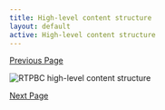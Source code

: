 ```yaml
---
title: High-level content structure
layout: default
active: High-level content structure
---
```


[Previous Page](Use_Case_and_Scenarios.html)

![RTPBC high-level content structure](https://www.frankmckinney.com/carin-rtpbc/high-level-content-view-table.png)

[Next Page](High-level_FHIR_resource_mapping.html)